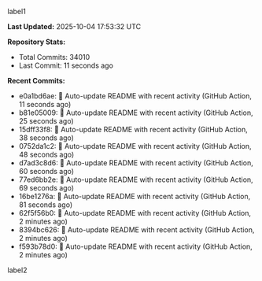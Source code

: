 
label1 
<!-- ACTIVITY_START -->
**Last Updated:** 2025-10-04 17:53:32 UTC

**Repository Stats:**
- Total Commits: 34010
- Last Commit: 11 seconds ago

**Recent Commits:**
- e0a1bd6ae: 🤖 Auto-update README with recent activity (GitHub Action, 11 seconds ago)
- b81e05009: 🤖 Auto-update README with recent activity (GitHub Action, 25 seconds ago)
- 15dff33f8: 🤖 Auto-update README with recent activity (GitHub Action, 38 seconds ago)
- 0752da1c2: 🤖 Auto-update README with recent activity (GitHub Action, 48 seconds ago)
- d7ad3c8d6: 🤖 Auto-update README with recent activity (GitHub Action, 60 seconds ago)
- 77ed6bb2e: 🤖 Auto-update README with recent activity (GitHub Action, 69 seconds ago)
- 16be1276a: 🤖 Auto-update README with recent activity (GitHub Action, 81 seconds ago)
- 62f5f56b0: 🤖 Auto-update README with recent activity (GitHub Action, 2 minutes ago)
- 8394bc626: 🤖 Auto-update README with recent activity (GitHub Action, 2 minutes ago)
- f593b78d0: 🤖 Auto-update README with recent activity (GitHub Action, 2 minutes ago)
<!-- ACTIVITY_END -->

label2
